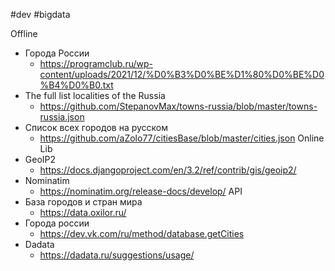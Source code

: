 #dev #bigdata

Offline
- Города России
	- https://programclub.ru/wp-content/uploads/2021/12/%D0%B3%D0%BE%D1%80%D0%BE%D0%B4%D0%B0.txt
- The full list localities of the Russia
	- https://github.com/StepanovMax/towns-russia/blob/master/towns-russia.json
- Список всех  городов на русском
	- https://github.com/aZolo77/citiesBase/blob/master/cities.json
Online Lib
- GeoIP2
	- https://docs.djangoproject.com/en/3.2/ref/contrib/gis/geoip2/
- Nominatim
	- https://nominatim.org/release-docs/develop/
API
- База городов и стран мира
	- https://data.oxilor.ru/
- Города россии
	- https://dev.vk.com/ru/method/database.getCities
- Dadata
	- https://dadata.ru/suggestions/usage/